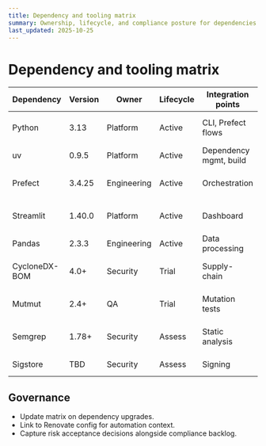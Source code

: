 ```yaml
---
title: Dependency and tooling matrix
summary: Ownership, lifecycle, and compliance posture for dependencies.
last_updated: 2025-10-25
---
```


# Dependency and tooling matrix

| Dependency | Version | Owner | Lifecycle | Integration points | License | Compliance notes |
| --- | --- | --- | --- | --- | --- | --- |
| Python | 3.13 | Platform | Active | CLI, Prefect flows | PSF | Covered by enterprise Python policy |
| uv | 0.9.5 | Platform | Active | Dependency mgmt, build | MIT | Documented in TechDocs |
| Prefect | 3.4.25 | Engineering | Active | Orchestration | Prefect EULA | Requires offline config approval |
| Streamlit | 1.40.0 | Platform | Active | Dashboard | Apache-2.0 | Pending accessibility enhancements |
| Pandas | 2.3.3 | Engineering | Active | Data processing | BSD-3-Clause | Approved |
| CycloneDX-BOM | 4.0+ | Security | Trial | Supply-chain | Apache-2.0 | Evaluate signing integration |
| Mutmut | 2.4+ | QA | Trial | Mutation tests | MIT | Monitor runtime impact |
| Semgrep | 1.78+ | Security | Assess | Static analysis | LGPL-2.1 | Confirm license obligations |
| Sigstore | TBD | Security | Assess | Signing | Apache-2.0 | Requires OIDC integration |

## Governance

- Update matrix on dependency upgrades.
- Link to Renovate config for automation context.
- Capture risk acceptance decisions alongside compliance backlog.
